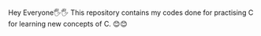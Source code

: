 Hey Everyone🖐🖐
This repository contains my codes done for practising C for learning new concepts of C.
😊😊